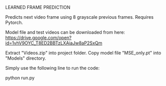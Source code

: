 LEARNED FRAME PREDICTION  

Predicts next video frame using 8 grayscale previous frames. Requires Pytorch.

Model file and test videos can be downloaded from here:
https://drive.google.com/open?id=1vhV9OYC_T8ED2BBTzLXAiaJw8aP2SxQm

Extract "Videos.zip" into project folder. Copy model file "MSE_only.pt" into "Models" directory.

Simply use the following line to run the code:

python run.py